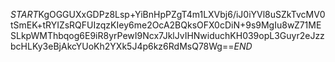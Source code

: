 $START$KgOGGUXxGDPz8Lsp+YiBnHpPZgT4m1LXVbj6/iJ0iYVl8uSZkTvcMV0tSmEK+tRYIZsRQFUIzqzKIey6me2OcA2BQksOFX0cDiN+9s9MgIu8wZ71MESLkpWMThbqog6E9iR8yrPewI9Ncx7JklJvIHNwiduchKH039opL3Guyr2eJzzbcHLKy3eBjAkcYUoKh2YXk5J4p6kz6RdMsQ78Wg==$END$